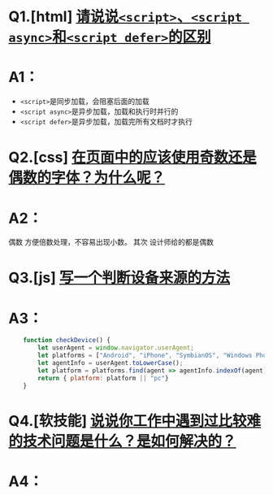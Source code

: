 # Q1.[html] [请说说`<script>`、`<script async>`和`<script defer>`的区别](https://github.com/haizlin/fe-interview/issues/86)
# A1：
* `<script>`是同步加载，会阻塞后面的加载
* `<script async>`是异步加载，加载和执行时并行的
* `<script defer>`是异步加载，加载完所有文档时才执行

# Q2.[css] [在页面中的应该使用奇数还是偶数的字体？为什么呢？](https://github.com/haizlin/fe-interview/issues/87)
# A2：
偶数 方便倍数处理，不容易出现小数。 其次 设计师给的都是偶数

# Q3.[js] [写一个判断设备来源的方法](https://github.com/haizlin/fe-interview/issues/88)
# A3：
```javascript
    function checkDevice() {
        let userAgent = window.navigator.userAgent;
        let platforms = ["Android", "iPhone", "SymbianOS", "Windows Phone", "iPad", "iPod"];
        let agentInfo = userAgent.toLowerCase();
        let platform = platforms.find(agent => agentInfo.indexOf(agent) > -1);
        return { platform: platform || "pc"}
    }
```

# Q4.[软技能] [说说你工作中遇到过比较难的技术问题是什么？是如何解决的？](https://github.com/haizlin/fe-interview/issues/89)
# A4：